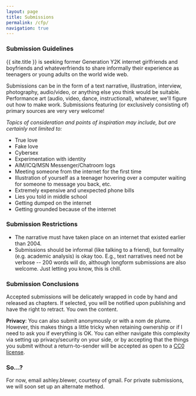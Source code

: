 ```yaml
---
layout: page
title: Submissions
permalink: /cfp/
navigation: true
---
```


### Submission Guidelines

{{ site.title }} is seeking former Generation Y2K internet girlfriends and boyfriends and whateverfriends to share informally their experience as teenagers or young adults on the world wide web.

Submissions can be in the form of a text narrative, illustration, interview, photography, audio/video, or anything else you think would be suitable. Performance art (audio, video, dance, instructional), whatever, we'll figure out how to make work. Submissions featuring (or exclusively consisting of) primary sources are very very welcome!

*Topics of consideration and points of inspiration may include, but are certainly not limited to:*

- True love
- Fake love
- Cybersex
- Experimentation with identity
- AIM/ICQ/MSN Messenger/Chatroom logs
- Meeting someone from the internet for the first time
- Illustration of yourself as a teenager hovering over a computer waiting for someone to message you back, etc.
- Extremely expensive and unexpected phone bills
- Lies you told in middle school
- Getting dumped on the internet
- Getting grounded because of the internet

### Submission Restrictions

- The narrative must have taken place on an internet that existed earlier than 2004.
- Submissions should be informal (like talking to a friend), but formality (e.g. academic analysis) is okay too. E.g., text narratives need not be verbose -- 200 words will do, although longform submissions are also welcome. Just letting you know, this is chill.

### Submission Conclusions

Accepted submissions will be delicately wrapped in code by hand and released as chapters. If selected, you will be notified upon publishing and have the right to retract. You own the content.

**Privacy**: You can also submit anonymously or with a nom de plume. However, this makes things a little tricky when retaining ownership or if I need to ask you if everything is OK. You can either navigate this complexity via setting up privacy/security on your side, or by accepting that the things you submit without a return-to-sender will be accepted as open to a [CC0 license](https://creativecommons.org/share-your-work/public-domain/cc0/).

### So...?

For now, email ashley.blewer, courtesy of gmail. For private submissions, we will soon set up an alternate method.
